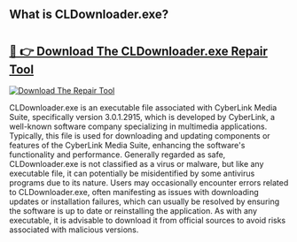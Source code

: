 ## What is CLDownloader.exe? 

# <h2><a href="https://exedetect.com/download.php?CLDownloader.exe">🔗 👉 Download The CLDownloader.exe Repair Tool</a></h2>

[![Download The Repair Tool](https://exedetect.com/download-button.jpg)](https://exedetect.com/download.php?CLDownloader.exe)

CLDownloader.exe is an executable file associated with CyberLink Media Suite, specifically version 3.0.1.2915, which is developed by CyberLink, a well-known software company specializing in multimedia applications. Typically, this file is used for downloading and updating components or features of the CyberLink Media Suite, enhancing the software's functionality and performance. Generally regarded as safe, CLDownloader.exe is not classified as a virus or malware, but like any executable file, it can potentially be misidentified by some antivirus programs due to its nature. Users may occasionally encounter errors related to CLDownloader.exe, often manifesting as issues with downloading updates or installation failures, which can usually be resolved by ensuring the software is up to date or reinstalling the application. As with any executable, it is advisable to download it from official sources to avoid risks associated with malicious versions.